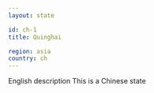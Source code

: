 ```yaml
---
layout: state

id: ch-1
title: Quinghai

region: asia
country: ch
---
```

English description
This is a Chinese state